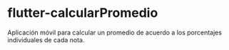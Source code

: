 # flutter-calcularPromedio
Aplicación móvil para calcular un promedio de acuerdo a los porcentajes individuales de cada nota.
